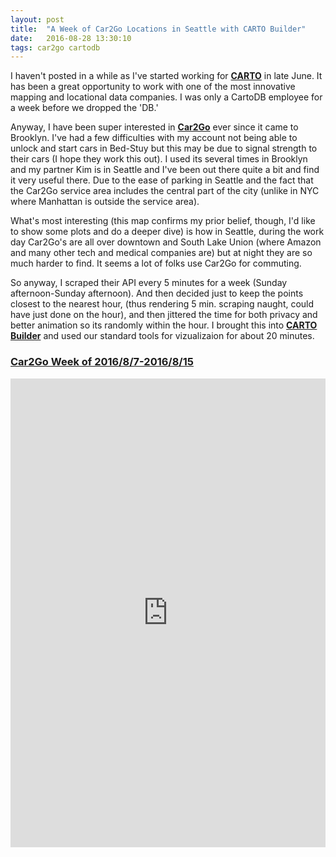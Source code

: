 ```yaml
---
layout: post
title:  "A Week of Car2Go Locations in Seattle with CARTO Builder"
date:   2016-08-28 13:30:10
tags: car2go cartodb 
---
```


I haven't posted in a while as I've started working for **[CARTO](https://carto.com/)** in late June. It has been a great opportunity to work with one of the most innovative mapping and locational data companies. I was only a CartoDB employee for a week before we dropped the 'DB.' 

Anyway, I have been super interested in **[Car2Go](https://www.car2go.com/US/en/)** ever since it came to Brooklyn. I've had a few difficulties with my account not being able to unlock and start cars in Bed-Stuy but this may be due to signal strength to their cars (I hope they work this out). I used its several times in Brooklyn and my partner Kim is in Seattle and I've been out there quite a bit and find it very useful there. Due to the ease of parking in Seattle and the fact that the Car2Go service area includes the central part of the city (unlike in NYC where Manhattan is outside the service area). 
 
What's most interesting (this map confirms my prior belief, though, I'd like to show some plots and do a deeper dive) is how in Seattle, during the work day Car2Go's are all over downtown and South Lake Union (where Amazon and many other tech and medical companies are) but at night they are so much harder to find. It seems a lot of folks use Car2Go for commuting. 

So anyway, I scraped their API every 5 minutes for a week (Sunday afternoon-Sunday afternoon). And then decided just to keep the points closest to the nearest hour, (thus rendering 5 min. scraping naught, could have just done on the hour), and then jittered the time for both privacy and better animation so its randomly within the hour. I brought this into **[CARTO Builder](https://carto.com/builder/)** and used our standard tools for vizualizaion for about 20 minutes. 

### [Car2Go Week of 2016/8/7-2016/8/15](https://team.carto.com/u/sheehan-carto/builder/c4816a40-6d41-11e6-88c8-0e3ebc282e83/embed)

<iframe width="100%" height="750" frameborder="0" src="https://team.carto.com/u/sheehan-carto/builder/c4816a40-6d41-11e6-88c8-0e3ebc282e83/embed" allowfullscreen webkitallowfullscreen mozallowfullscreen oallowfullscreen msallowfullscreen></iframe>
